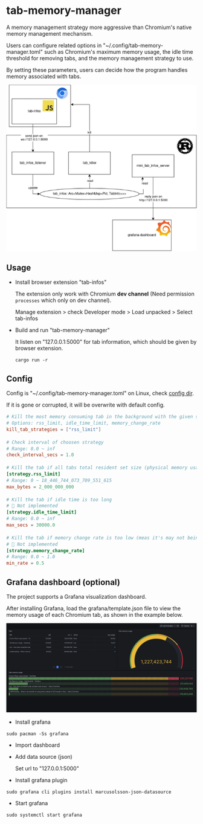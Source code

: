 # tab-memory-manager

A memory management strategy more aggressive than Chromium's native memory management mechanism.

Users can configure related options in "~/.config/tab-memory-manager.toml" such as Chromium's maximum memory usage, the idle time threshold for removing tabs, and the memory management strategy to use.

By setting these parameters, users can decide how the program handles memory associated with tabs.

![grafana-dashboard-preview](assets/architecture.webp)

## Usage

- Install browser extension "tab-infos"

  The extension only work with Chromium **dev channel** (Need permission `processes` which only on dev channel).

  Manage extension > check Developer mode > Load unpacked > Select tab-infos

- Build and run "tab-memory-manager"

  It listen on "127.0.0.1:5000" for tab information, which should be given by browser extension.

  ```shell
  cargo run -r
  ```

## Config

Config is "~/.config/tab-memory-manager.toml" on Linux, check [config dir](https://docs.rs/dirs/latest/dirs/fn.config_dir.html).

If it is gone or corrupted, it will be overwrite with default config.

```toml
# Kill the most memory consuming tab in the background with the given strategy
# Options: rss_limit, idle_time_limit, memory_change_rate
kill_tab_strategies = ["rss_limit"]

# Check interval of choosen strategy
# Range: 0.0 ~ inf
check_interval_secs = 1.0

# Kill the tab if all tabs total resident set size (physical memory usage) hit limit
[strategy.rss_limit]
# Range: 0 ~ 18_446_744_073_709_551_615
max_bytes = 2_000_000_000

# Kill the tab if idle time is too long
# 🚧 Not implemented
[strategy.idle_time_limit]
# Range: 0.0 ~ inf
max_secs = 30000.0

# Kill the tab if memory change rate is too low (meas it's may not being used)
# 🚧 Not implemented
[strategy.memory_change_rate]
# Range: 0.0 ~ 1.0
min_rate = 0.5
```

## Grafana dashboard (optional)

The project supports a Grafana visualization dashboard.

After installing Grafana, load the grafana/template.json file to view the memory usage of each Chromium tab, as shown in the example below.

![grafana-dashboard-preview](assets/grafana-dashboard-preview.webp)

- Install grafana

```
sudo pacman -Ss grafana
```

- Import dashboard

- Add data source (json)

  Set url to "127.0.0.1:5000"

- Install grafana plugin

```
sudo grafana cli plugins install marcusolsson-json-datasource
```

- Start grafana

```
sudo systemctl start grafana
```
